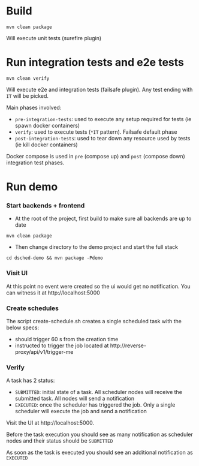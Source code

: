# Build

`mvn clean package`

Will execute unit tests (surefire plugin)

# Run integration tests and e2e tests

`mvn clean verify`

Will execute e2e and integration tests (failsafe plugin). Any test ending with `IT` will be picked.

Main phases involved:

- `pre-integration-tests`: used to execute any setup required for tests (ie spawn docker containers)
- `verify`: used to execute tests (`*IT` pattern). Failsafe default phase 
- `post-integration-tests`: used to tear down any resource used by tests (ie kill docker containers)

Docker compose is used in `pre` (compose up) and `post` (compose down) integration test phases. 

# Run demo

### Start backends + frontend

- At the root of the project, first build to make sure all backends are up to date

`mvn clean package`

- Then change directory to the demo project and start the full stack

`cd dsched-demo && mvn package -Pdemo`

### Visit UI

At this point no event were created so the ui would get no notification. You can witness it at http://localhost:5000

### Create schedules

The script create-schedule.sh creates a single scheduled task with the below specs:

- should trigger 60 s from the creation time
- instructed to trigger the job located at http://reverse-proxy/api/v1/trigger-me

### Verify

A task has 2 status:

- `SUBMITTED`: initial state of a task. All scheduler nodes will receive the submitted task. All nodes will send a notification
- `EXECUTED`: once the scheduler has triggered the job. Only a single scheduler will execute the job and send a notification

Visit the UI at http://localhost:5000.

Before the task execution you should see as many notification as scheduler nodes and their status should be `SUBMITTED`

As soon as the task is executed you should see an additional notification as `EXECUTED`





